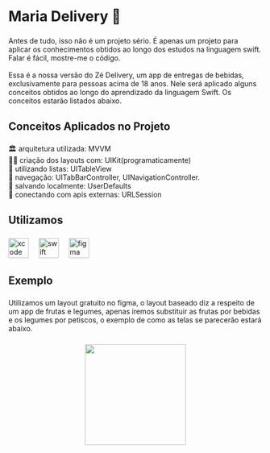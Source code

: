 
<h1 align="left">Maria Delivery 🍻</h1>

###

<p align="left">Antes de tudo, isso não é um projeto sério. É apenas um projeto para aplicar os conhecimentos obtidos ao longo dos estudos na linguagem swift. Falar é fácil, mostre-me o código.<br><br>Essa é a nossa versão do Zé Delivery, um app de entregas de bebidas, exclusivamente para pessoas acima de 18 anos. Nele será aplicado alguns conceitos obtidos ao longo do aprendizado da linguagem Swift. Os conceitos estarão listados abaixo.</p>

###

<h2 align="left">Conceitos Aplicados no Projeto</h2>

###

<p align="left">🏛️ arquitetura utilizada: MVVM<br>🧑‍💻 criação dos layouts com: UIKit(programaticamente)<br>📲 utilizando listas: UITableView<br>🚀 navegação: UITabBarController, UINavigationController.<br>💾 salvando localmente: UserDefaults<br>🛜 conectando com apis externas: URLSession</p>

###

<h2 align="left">Utilizamos</h2>

###

<div align="left">
  <img src="https://cdn.jsdelivr.net/gh/devicons/devicon/icons/xcode/xcode-original.svg" height="40" alt="xcode logo"  />
  <img width="12" />
  <img src="https://cdn.jsdelivr.net/gh/devicons/devicon/icons/swift/swift-original.svg" height="40" alt="swift logo"  />
  <img width="12" />
  <img src="https://cdn.jsdelivr.net/gh/devicons/devicon/icons/figma/figma-original.svg" height="40" alt="figma logo"  />
</div>

###

<h2 align="left">Exemplo</h2>

###

<p align="left">Utilizamos um layout gratuito no figma, o layout baseado diz a respeito de um app de frutas e legumes, apenas iremos substituir as frutas por bebidas e os legumes por petiscos, o exemplo de como as telas se parecerão estará abaixo.</p>

###

<div align="center">
  <img height="200" src="https://i.imgflip.com/65efzo.gif"  />
</div>

###
